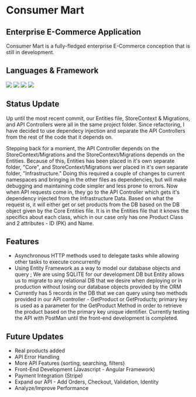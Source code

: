 # Consumer Mart 



## Enterprise E-Commerce Application 
Consumer Mart is a fully-fledged enterprise E-Commerce conception that is still in development.  


## Languages & Framework
![](https://img.shields.io/badge/FrontEnd-Angular-informational?style=flat&logo=<LOGO_NAME>&logoColor=white&color=5F7FF6)
![](https://img.shields.io/badge/Framework-.NET-informational?style=flat&logo=<LOGO_NAME>&logoColor=white&color=5F7FF6)
![](https://img.shields.io/badge/Database-SQLITE-informational?style=flat&logo=<LOGO_NAME>&logoColor=white&color=5F7FF6)
![](https://img.shields.io/badge/BackEnd-C-informational?style=flat&logo=<LOGO_NAME>&logoColor=white&color=5F7FF6)

## Status Update

Up until the most recent commit, our Entities file, StoreContext & Migrations, and API Controllers were all in the same project folder.  Since refactoring, I have decided to use dependecy injection and separate the API Controllers from the rest of the code that it depends on. 

Stepping back for a moment, the API Controller depends on the StoreContext/Migrations and the StoreContext/Migrations depends on the Entities.  Because of this, Entities has been placed in it's own separate folder, "Core", and StoreContext/Migrations wer placed in it's own separate folder, "Infrastructure."  Doing this required a couple of changes to current namespaces and bringing in the other files as dependencies, but will make debugging and maintaining code simpler and less prone to errors. Now when API requests come in, they go to the API Controller which gets it's dependency injected from the Infrastructure Data.  Based on what the request is, it will either get or set products from the DB based on the DB object given by the Core Entities file.  It is in the Entities file that it knows the specifics about each class, which in our case only has one Product Class and 2 attributes - ID (PK) and Name. 

## Features

- Asynchronous HTTP methods used to delegate tasks while allowing other tasks to execute concurrently
- Using Entity Framework as a way to model our database objects and query ;  We are using SQLITE for our development DB but Entity allows us to migrate to any relational DB that we desire when deploying or in production without losing our database objects provided by the ORM
- Currently has 5 records in the DB that we can query using two methods provided in our API controller - GetProduct or GetProducts;  primary key is used as a parameter for the GetProduct Method in order to retrieve the product based on the primary key unique identifier.  Currently testing the API with PostMan until the front-end development is completed. 

## Future Updates

- Real products added
- API Error Handling
- More API Features (sorting, searching, filters)
- Front-End Development (Javascript - Angular Framework)
- Payment Integration (Stripe)
- Expand our API - Add Orders, Checkout, Validation, Identity
- Analyze/Improve Performance 


